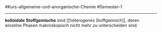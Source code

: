 #Kurs-allgemeine-und-anorganische-Chemie  #Semester-1

---

**kolloidale Stoffgemische** sind [[heterogenes Stoffgemisch]], deren einzelne Phasen makroskopisch nicht mehr zu unterscheiden sind.